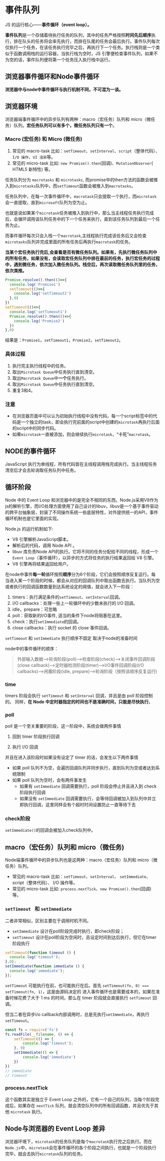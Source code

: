 # 事件队列

JS 的运行核心——**事件循环（event loop）。**

**事件队列**是一个存储着待执行任务的队列，其中的任务严格按照**时间先后顺序**执行，排在队头的任务将会率先执行，而排在队尾的任务会最后执行。事件队列每次仅执行一个任务，在该任务执行完毕之后，再执行下一个任务。执行栈则是一个类似于函数调用栈的运行容器，当执行栈为空时，JS 引擎便检查事件队列，如果不为空的话，事件队列便将第一个任务压入执行栈中运行。

## 浏览器事件循环和Node事件循环

**浏览器中与node中事件循环与执行机制不同，不可混为一谈。**

## 浏览器环境

浏览器端事件循环中的异步队列有两种：macro（宏任务）队列和 micro（微任务）队列。**宏任务队列可以有多个，微任务队列只有一个**。

### Macro (宏任务) 和 Micro (微任务)

1. 常见的 macro-task 比如：`setTimeout`、`setInterval`、`script`（整体代码）、 `I/O 操作`、`UI 渲染`等。
2. 常见的 micro-task 比如: `new Promise().then`(回调)、`MutationObserver`( HTML5 新特性) 等。

任务队列分为 `macrotasks` 和 `microtasks`, 而promise中的then方法的函数会被推入到`microtasks`队列中，而`setTimeout`函数会被推入到`macrotasks`。

任务队列中，在每一次事件循环中，`macrotask`只会提取一个执行，而`microtask`会一直提取，直到`microsoft`队列为空为止。

也就是说如果某个`microtask`任务被推入到执行中，那么当主线程任务执行完成后，会循环调用该队列任务中的下一个任务来执行，直到该任务队列到最后一个任务为止。

而事件循环每次只会入栈一个`macrotask`,主线程执行完成该任务后又会检查`microtasks`队列并完成里面的所有任务后再执行`macrotask`的任务。

**当某个宏任务执行完后,会查看是否有微任务队列。如果有，先执行微任务队列中的所有任务，如果没有，会读取宏任务队列中排在最前的任务，执行宏任务的过程中，遇到微任务，依次加入微任务队列。栈空后，再次读取微任务队列里的任务，依次类推。**

```javascript
Promise.resolve().then(()=>{
  console.log('Promise1')  
  setTimeout(()=>{
    console.log('setTimeout2')
  },0)
})
setTimeout(()=>{
  console.log('setTimeout1')
  Promise.resolve().then(()=>{
    console.log('Promise2')
  })
},0)
```

结果是：`Promise1`，`setTimeout1`，`Promise2`，`setTimeout2`。

### 具体过程

1. 执行完主执行线程中的任务。
2. 取出`Microtask Queue`中任务执行直到清空。
3. 取出`Macrotask Queue`中**一个**任务执行。
4. 取出`Microtask Queue`中任务执行直到清空。
5. 重复3和4。

### 注意

- 在浏览器页面中可以认为初始执行线程中没有代码，每一个script标签中的代码是一个独立的task，即会执行完前面的script中创建的`microtask`再执行后面的script中的同步代码。
- 如果`microtask`一直被添加，则会继续执行`microtask`，“卡死”`macrotask`。

## NODE的事件循环

JavaScript 执行为单线程，所有代码皆在主线程调用栈完成执行。当主线程任务清空后才会去轮询取任务队列中任务。

## 循环阶段

Node 中的 Event Loop 和浏览器中的是完全不相同的东西。Node.js采用V8作为js的解析引擎，而I/O处理方面使用了自己设计的libuv，libuv是一个基于事件驱动的跨平台抽象层，封装了不同操作系统一些底层特性，对外提供统一的API，事件循环机制也是它里面的实现。

Node.js 的运行机制如下:

- V8 引擎解析JavaScript脚本。
- 解析后的代码，调用 Node API 。
- libuv 库负责Node API的执行。它将不同的任务分配给不同的线程，形成一个`Event Loop`（事件循环），以异步的方式将任务的执行结果返回给 V8 引擎。
- V8 引擎再将结果返回给用户。

在node中事件**每一轮**循环按照**顺序**分为6个阶段，它们会按照顺序反复运行。每当进入某一个阶段的时候，都会从对应的回调队列中取出函数去执行。当队列为空或者执行的回调函数数量到达系统设定的阈值，就会进入下一阶段：

1. timers：执行满足条件的`setTimeout`、`setInterval`回调。
2. I/O callbacks：处理一些上一轮循环中的少数未执行的 I/O 回调。
3. idle，prepare：可忽略
4. poll：获取新的I/O事件, 适当的条件下node将阻塞在这里。
5. check：执行`setImmediate`的回调。
6. close callbacks：执行 socket 的 close 事件回调。

`setTimeout` 和 `setImmediate` 执行顺序不固定 取决于node的准备时间

node中的事件循环的顺序：

> 外部输入数据-->轮询阶段(poll)-->检查阶段(check)-->关闭事件回调阶段(close callback)-->定时器检测阶段(timer)-->I/O事件回调阶段(I/O callbacks)-->闲置阶段(idle, prepare)-->轮询阶段（按照该顺序反复运行)

### time

timers 阶段会执行 `setTimeout` 和 `setInterval` 回调，并且是由 poll 阶段控制的。 同样，**在 Node 中定时器指定的时间也不是准确时间，只能是尽快执行**。

### poll

poll 是一个至关重要的阶段，这一阶段中，系统会做两件事情

1. 回到 timer 阶段执行回调

2. 执行 I/O 回调

并且在进入该阶段时如果没有设定了 timer 的话，会发生以下两件事情

- 如果 poll 队列不为空，会遍历回调队列并同步执行，直到队列为空或者达到系统限制
- 如果 poll 队列为空时，会有两件事发生
  - 如果有 `setImmediate` 回调需要执行，poll 阶段会停止并且进入到 check 阶段执行回调
  - 如果没有 `setImmediate` 回调需要执行，会等待回调被加入到队列中并立即执行回调，这里同样会有个超时时间设置防止一直等待下去

### check阶段

`setImmediate()`的回调会被加入check队列中。

## macro（宏任务）队列和 micro（微任务)

Node端事件循环中的异步队列也是这两种：macro（宏任务）队列和 micro（微任务）队列。

- 常见的 macro-task 比如：`setTimeout`、`setInterval`、 `setImmediate`、script（整体代码）、 I/O 操作等。
- 常见的 micro-task 比如: `process.nextTick`、`new Promise().then`(回调)等。

### `setTimeout ` 和  `setImmediate`

二者非常相似，区别主要在于调用时机不同。

- `setImmediate` 设计在poll阶段完成时执行，即check阶段；
- `setTimeout` 设计在poll阶段为空闲时，且设定时间到达后执行，但它在timer阶段执行

```javascript
setTimeout(function timeout () {
  console.log('timeout');
},0);
setImmediate(function immediate () {
  console.log('immediate');
});
```

`setTimeout` 可能执行在前，也可能执行在后。首先 `setTimeout(fn, 0) === setTimeout(fn, 1)`，这是由源码决定的 进入事件循环也是需要成本的，如果在准备时候花费了大于 1 ms 的时间，那么在 timer 阶段就会直接执行 `setTimeout` 回调。

但当二者在异步i/o callback内部调用时，总是先执行`setImmediate`，再执行`setTimeout`。

```javascript
const fs = require('fs')
fs.readFile(__filename, () => {
    setTimeout(() => {
        console.log('timeout');
    }, 0)
    setImmediate(() => {
        console.log('immediate')
    })
})
// immediate
// timeout
```

### process.nextTick

这个函数其实是独立于 Event Loop 之外的，它有一个自己的队列，当每个阶段完成后，如果存在 `nextTick` 队列，就会清空队列中的所有回调函数，并且优先于其他 `microtask` 执行。

## Node与浏览器的 Event Loop 差异

浏览器环境下，`microtask`的任务队列是每个`macrotask`执行完之后执行。而在`Node.js`中，`microtask`会在事件循环的各个阶段之间执行，也就是一个阶段执行完毕，就会去执行`microtask`队列的任务。
